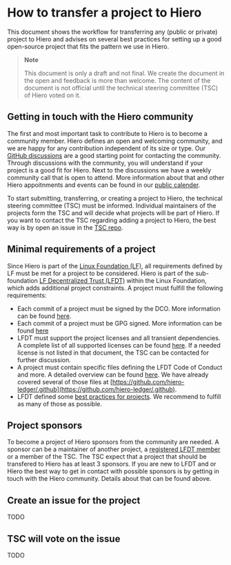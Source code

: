 # How to transfer a project to Hiero

This document shows the workflow for transferring any (public or private) project to Hiero and advises on several best practices for setting up a good
open-source project that fits the pattern we use in Hiero.

> **Note**
>
> This document is only a draft and not final.
> We create the document in the open and feedback is more than welcome.
> The content of the document is not official until the technical steering committee (TSC) of Hiero voted on it.

## Getting in touch with the Hiero community

The first and most important task to contribute to Hiero is to become a community member.
Hiero defines an open and welcoming community, and we are happy for any contribution independent of its size or type.
Our [GitHub discussions](https://github.com/orgs/LFDT-Hiero/discussions) are a good starting point for contacting the community.
Through discussions with the community, you will understand if your project is a good fit for Hiero.
Next to the discussions we have a weekly community call that is open to attend.
More information about that and other Hiero appoitnments and events can be found in our [public calender](https://zoom-lfx.platform.linuxfoundation.org/meetings/lf-decentralized-trust?view=week).

To start submitting, transferring, or creating a project to Hiero, the technical steering committee (TSC) must be informed.
Individual maintainers of the projects form the TSC and will decide what projects will be part of Hiero.
If you want to contact the TSC regarding adding a project to Hiero, the best way is by open an issue in the [TSC repo](https://github.com/LFDT-Hiero/tsc).

## Minimal requirements of a project

Since Hiero is part of the [Linux Foundation (LF)](https://www.linuxfoundation.org), all requirements defined by LF must be met for a project to be considered.
Hiero is part of the sub-foundation [LF Decentralized Trust (LFDT)](https://www.lfdecentralizedtrust.org) within the Linux Foundation, which adds additional project constraints.
A project must fulfill the following requirements:

- Each commit of a project must be signed by the DCO.
  More information can be found [here](https://wiki.linuxfoundation.org/dco).
- Each commit of a project must be GPG signed.
  More information can be found [here](https://docs.github.com/en/authentication/managing-commit-signature-verification/adding-a-gpg-key-to-your-github-account)
- LFDT must support the project licenses and all transient dependencies.
  A complete list of all supported licenses can be found [here](https://lf-decentralized-trust.github.io/governance/governing-documents/allowed-third-party-licenses.html).
  If a needed license is not listed in that document, the TSC can be contacted for further discussion.
- A project must contain specific files defining the LFDT Code of Conduct and more.
  A detailed overview can be found [here](https://lf-decentralized-trust.github.io/governance/governing-documents/repository-structure.html).
  We have already covered several of those files at [https://github.com/hiero-ledger/.github](https://github.com/hiero-ledger/.github).
- LFDT defined some [best practices for projects](https://lf-decentralized-trust.github.io/governance/guidelines/project-best-practices.html).
  We recommend to fulfill as many of those as possible.

## Project sponsors

To become a project of Hiero sponsors from the community are needed.
A sponsor can be a maintainer of another project, a [registered LFDT member](https://www.lfdecentralizedtrust.org/members) or a member of the TSC.
The TSC expect that a project that should be transfered to Hiero has at least 3 sponsors.
If you are new to LFDT and or Hiero the best way to get in contact with possible sponsors is by getting in touch with the Hiero community.
Details about that can be found above.

## Create an issue for the project

TODO

## TSC will vote on the issue

TODO



